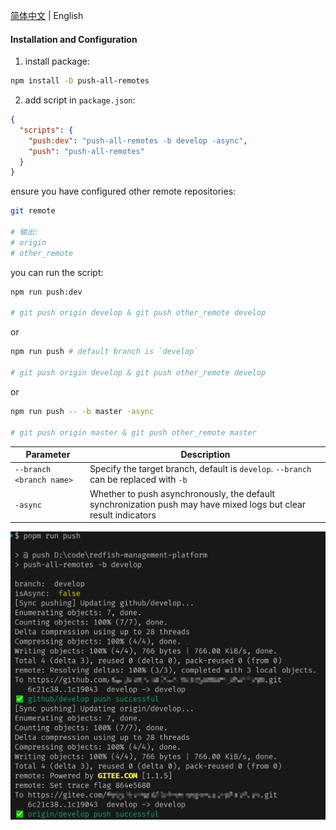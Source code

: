 [简体中文](/README_CN.md) | English

#### Installation and Configuration

1. install package:
```bash
npm install -D push-all-remotes
```

2. add script in `package.json`:
```json
{
  "scripts": {
    "push:dev": "push-all-remotes -b develop -async",
    "push": "push-all-remotes"
  }
}
```
ensure you have configured other remote repositories:
```bash
git remote

# 输出:
# origin
# other_remote
```

you can run the script:
```bash
npm run push:dev

# git push origin develop & git push other_remote develop
```
or
```bash
npm run push # default branch is `develop`

# git push origin develop & git push other_remote develop

```
or
```bash
npm run push -- -b master -async

# git push origin master & git push other_remote master
```


| Parameter | Description |
| --- | --- |
| `--branch <branch name>` | Specify the target branch, default is `develop`. `--branch` can be replaced with `-b` |
| `-async` | Whether to push asynchronously, the default synchronization push may have mixed logs but clear result indicators |

![push-successful.png](./assets/push-successful.png)
